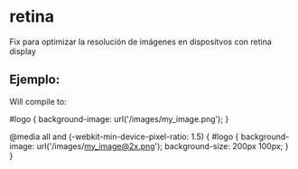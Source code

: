 retina
======

Fix para optimizar la resolución de imágenes en dispositvos con retina display

Ejemplo:
--------

Will compile to: 

#logo {
  background-image: url('/images/my_image.png');
}

@media all and (-webkit-min-device-pixel-ratio: 1.5) {
  #logo {
    background-image: url('/images/my_image@2x.png');
    background-size: 200px 100px;
  }
}
